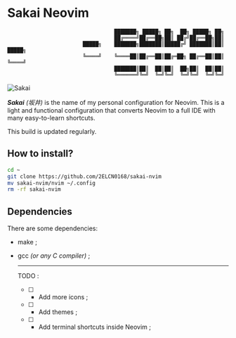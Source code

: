 # Sakai Neovim

```
                                  ███████╗ █████╗ ██╗  ██╗ █████╗ ██╗          
                                  ██╔════╝██╔══██╗██║ ██╔╝██╔══██╗██║          
                        █████╗    ███████╗███████║█████╔╝ ███████║██║    █████╗
                        ╚════╝    ╚════██║██╔══██║██╔═██╗ ██╔══██║██║    ╚════╝
                                  ███████║██║  ██║██║  ██╗██║  ██║██║          
                                  ╚══════╝╚═╝  ╚═╝╚═╝  ╚═╝╚═╝  ╚═╝╚═╝        
```

![Sakai](./Sakai_Nvim)

***Sakai*** *(坂井)* is the name of my personal configuration for Neovim.
This is a light and functional configuration that converts Neovim to a full IDE with many easy-to-learn shortcuts.

This build is updated regularly.

## How to install?

```bash
cd ~
git clone https://github.com/2ELCN0168/sakai-nvim
mv sakai-nvim/nvim ~/.config
rm -rf sakai-nvim
```

## Dependencies

There are some dependencies:

- make ;
- gcc *(or any C compiler)* ;

  ***

  TODO :

  - [ ] - Add more icons ;
  - [ ] - Add themes ;
  - [ ] - Add terminal shortcuts inside Neovim ;
